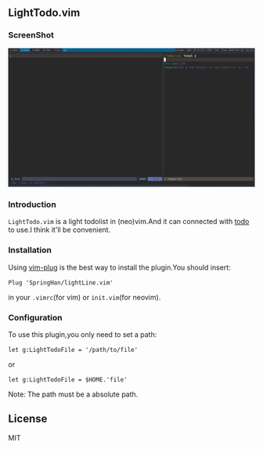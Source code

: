 ## LightTodo.vim

### ScreenShot

![lightLine](./a.png)

### Introduction

`LightTodo.vim` is a light todolist in (neo)vim.And it can connected with [todo](https://github.com/mattn/todo) to use.I think it'll be convenient.

### Installation

Using [vim-plug](https://github.com/junegunn/vim-plug) is the best way to install the plugin.You should insert:

```vim
Plug 'SpringHan/lightLine.vim'
```

in your `.vimrc`(for vim) or `init.vim`(for neovim).

### Configuration

To use this plugin,you only need to set a path:

```vim
let g:LightTodoFile = '/path/to/file'
```

or

```vim
let g:LightTodoFile = $HOME.'file'
```

Note: The path must be a absolute path.

## License

MIT
